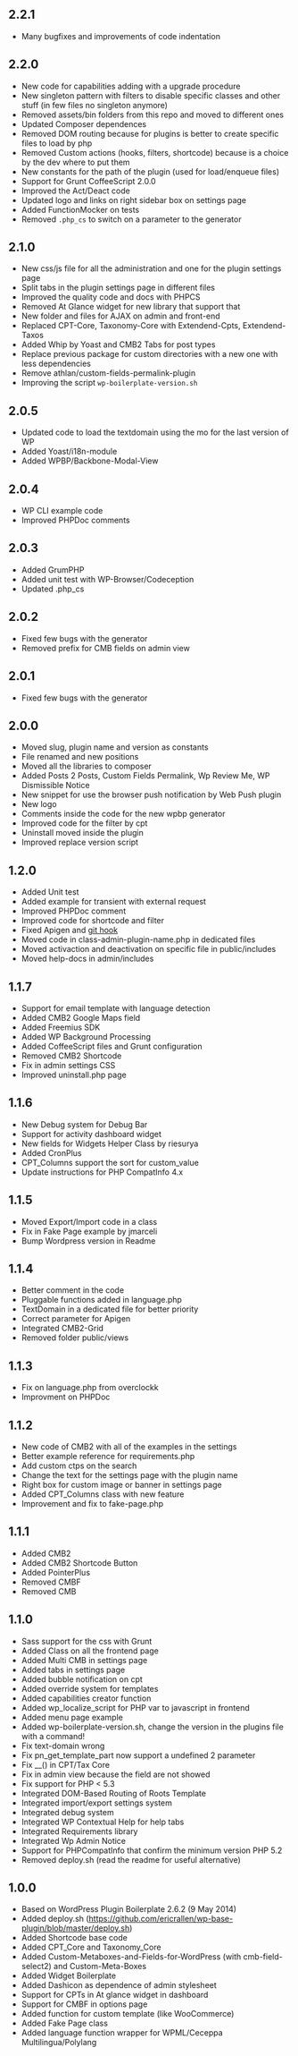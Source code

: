 ## 2.2.1

* Many bugfixes and improvements of code indentation

## 2.2.0

* New code for capabilities adding with a upgrade procedure
* New singleton pattern with filters to disable specific classes and other stuff (in few files no singleton anymore)
* Removed assets/bin folders from this repo and moved to different ones
* Updated Composer dependences
* Removed DOM routing because for plugins is better to create specific files to load by php
* Removed Custom actions (hooks, filters, shortcode) because is a choice by the dev where to put them
* New constants for the path of the plugin (used for load/enqueue files)
* Support for Grunt CoffeeScript 2.0.0
* Improved the Act/Deact code
* Updated logo and links on right sidebar box on settings page
* Added FunctionMocker on tests
* Removed `.php_cs` to switch on a parameter to the generator

## 2.1.0

* New css/js file for all the administration and one for the plugin settings page
* Split tabs in the plugin settings page in different files
* Improved the quality code and docs with PHPCS
* Removed At Glance widget for new library that support that
* New folder and files for AJAX on admin and front-end
* Replaced CPT-Core, Taxonomy-Core with Extendend-Cpts, Extendend-Taxos
* Added Whip by Yoast and CMB2 Tabs for post types
* Replace previous package for custom directories with a new one with less dependencies
* Remove athlan/custom-fields-permalink-plugin
* Improving the script `wp-boilerplate-version.sh`

## 2.0.5

* Updated code to load the textdomain using the mo for the last version of WP
* Added Yoast/i18n-module
* Added WPBP/Backbone-Modal-View

## 2.0.4

* WP CLI example code
* Improved PHPDoc comments

## 2.0.3

* Added GrumPHP
* Added unit test with WP-Browser/Codeception
* Updated .php_cs

## 2.0.2

* Fixed few bugs with the generator
* Removed prefix for CMB fields on admin view

## 2.0.1

* Fixed few bugs with the generator

## 2.0.0

* Moved slug, plugin name and version as constants
* File renamed and new positions
* Moved all the libraries to composer
* Added Posts 2 Posts, Custom Fields Permalink, Wp Review Me, WP Dismissible Notice
* New snippet for use the browser push notification by Web Push plugin
* New logo
* Comments inside the code for the new wpbp generator
* Improved code for the filter by cpt
* Uninstall moved inside the plugin
* Improved replace version script

## 1.2.0

* Added Unit test
* Added example for transient with external request
* Improved PHPDoc comment 
* Improved code for shortcode and filter
* Fixed Apigen and [git hook](https://github.com/Mte90/WordPress-Plugin-Boilerplate-Powered/wiki/Hook-for-generate-doc-and-pushing)
* Moved code in class-admin-plugin-name.php in dedicated files
* Moved activaction and deactivation on specific file in public/includes
* Moved help-docs in admin/includes

## 1.1.7

* Support for email template with language detection
* Added CMB2 Google Maps field
* Added Freemius SDK
* Added WP Background Processing
* Added CoffeeScript files and Grunt configuration
* Removed CMB2 Shortcode
* Fix in admin settings CSS
* Improved uninstall.php page

## 1.1.6

* New Debug system for Debug Bar
* Support for activity dashboard widget
* New fields for Widgets Helper Class by riesurya
* Added CronPlus
* CPT_Columns support the sort for custom_value
* Update instructions for PHP CompatInfo 4.x

## 1.1.5

* Moved Export/Import code in a class
* Fix in Fake Page example by jmarceli
* Bump Wordpress version in Readme

## 1.1.4 

* Better comment in the code 
* Pluggable functions added in language.php
* TextDomain in a dedicated file for better priority
* Correct parameter for Apigen
* Integrated CMB2-Grid
* Removed folder public/views

## 1.1.3

* Fix on language.php from overclockk
* Improvment on PHPDoc

## 1.1.2 

* New code of CMB2 with all of the examples in the settings
* Better example reference for requirements.php
* Add custom ctps on the search
* Change the text for the settings page with the plugin name
* Right box for custom image or banner in settings page
* Added CPT_Columns class with new feature
* Improvement and fix to fake-page.php

## 1.1.1

* Added CMB2
* Added CMB2 Shortcode Button
* Added PointerPlus
* Removed CMBF
* Removed CMB

## 1.1.0

* Sass support for the css with Grunt
* Added Class on all the frontend page
* Added Multi CMB in settings page
* Added tabs in settings page
* Added bubble notification on cpt
* Added override system for templates
* Added capabilities creator function
* Added wp_localize_script for PHP var to javascript in frontend
* Added menu page example
* Added wp-boilerplate-version.sh, change the version in the plugins file with a command!
* Fix text-domain wrong
* Fix pn_get_template_part now support a undefined 2 parameter
* Fix __() in CPT/Tax Core
* Fix in admin view because the field are not showed
* Fix support for PHP < 5.3
* Integrated DOM-Based Routing of Roots Template
* Integrated import/export settings system
* Integrated debug system
* Integrated WP Contextual Help for help tabs
* Integrated Requirements library
* Integrated Wp Admin Notice
* Support for PHPCompatInfo that confirm the minimum version PHP 5.2
* Removed deploy.sh (read the readme for useful alternative)

## 1.0.0

* Based on WordPress Plugin Boilerplate 2.6.2 (9 May 2014)
* Added deploy.sh (https://github.com/ericrallen/wp-base-plugin/blob/master/deploy.sh)
* Added Shortcode base code
* Added CPT_Core and Taxonomy_Core
* Added Custom-Metaboxes-and-Fields-for-WordPress (with cmb-field-select2) and Custom-Meta-Boxes
* Added Widget Boilerplate
* Added Dashicon as dependence of admin stylesheet
* Support for CPTs in At glance widget in dashboard
* Support for CMBF in options page
* Added function for custom template (like WooCommerce)
* Added Fake Page class
* Added language function wrapper for WPML/Ceceppa Multilingua/Polylang